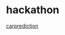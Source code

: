 # hackathon
[carprediction](https://github.com/jiraiya1729/Regression_projects/blob/640bb39c62bbd1736f26def002f961a3a14eade6/Car_price_prediction.ipynb)

